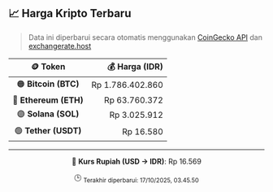 

<!-- HARGA_KRIPTO -->
## 📈 Harga Kripto Terbaru

> Data ini diperbarui secara otomatis menggunakan [CoinGecko API](https://www.coingecko.com/) dan [exchangerate.host](https://exchangerate.host/)

<div align="center">

| 🪙 Token | 💰 Harga (IDR) |
|:------:|---------------:|
| 🟠 **Bitcoin (BTC)**   | Rp 1.786.402.860 |
| 🔵 **Ethereum (ETH)**  | Rp 63.760.372 |
| 🟣 **Solana (SOL)**    | Rp 3.025.912 |
| 🟢 **Tether (USDT)**   | Rp 16.580 |

---

💱 **Kurs Rupiah (USD → IDR)**: Rp 16.569

🕒 <sub>Terakhir diperbarui: 17/10/2025, 03.45.50</sub>

</div>
<!-- /HARGA_KRIPTO -->